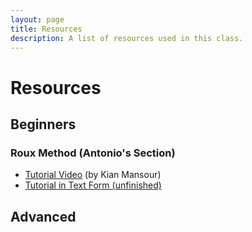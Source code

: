 ```yaml
---
layout: page
title: Resources
description: A list of resources used in this class.
---
```


# Resources

## Beginners

### Roux Method (Antonio's Section)

- [Tutorial Video](https://www.youtube.com/playlist?list=PLBHocHmPzgIjnAbNLHDycgaCP5IqiwnU9) (by Kian Mansour)
- [Tutorial in Text Form (unfinished)](https://tutorial.rouxers.com)

## Advanced
